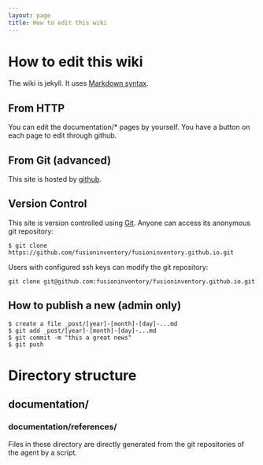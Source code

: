 ```yaml
---
layout: page
title: How to edit this wiki
---
```


# How to edit this wiki

The wiki is jekyll. It uses [Markdown syntax](http://daringfireball.net/projects/markdown/syntax).

## From HTTP

You can edit the documentation/* pages by yourself.
You have a button on each page to edit through github.

## From Git (advanced)

This site is hosted by [github](https://github.com/fusioninventory/fusioninventory.github.io).

## Version Control

This site is version controlled using [Git](http://git-scm.com/). Anyone can access its anonymous git repository:

    $ git clone https://github.com/fusioninventory/fusioninventory.github.io.git

Users with configured ssh keys can modify the git repository:

    git clone git@github.com:fusioninventory/fusioninventory.github.io.git

## How to publish a new (admin only)

    $ create a file _post/[year]-[month]-[day]-...md
    $ git add _post/[year]-[month]-[day]-...md
    $ git commit -m "this a great news"
    $ git push

# Directory structure

## documentation/

### documentation/references/

Files in these directory are directly generated from the git repositories of the agent by a script.
